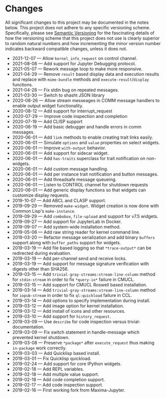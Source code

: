 # Changes

All significant changes to this project may be documented in the notes below.
This project does not adhere to any specific versioning scheme. Specifically,
please see [Semantic Versioning](http://semver.org/) for the fascinating details
of how the versioning scheme that this project does not use is clearly superior
to random natural numbers and how incrementing the minor version number
indicates backward compatible changes, unless it does not.

- 2021-12-07 — Allow `kernel_info_request` on control channel.
- 2021-08-08 — Add support for Jupyter Debugging protocol.
- 2021-05-07 — Rework message loop to make more responsive.
- 2021-04-29 — Remove `result` based display data and execution results and
  replace with `mime-bundle` methods and `execute-result`/`display`
  functions.
- 2021-04-28 — Fix stdin bug on repeated messages.
- 2021-03-30 — Switch to shasht JSON library
- 2020-08-26 — Allow stream messeages in COMM message handlers to enable output
  widget functionality.
- 2020-08-12 — Add support for interrupt_request
- 2020-07-29 — Improve code inspection and completion
- 2020-07-19 — Add CLISP support
- 2020-06-19 — Add basic debugger and handle errors in comm messages.
- 2020-06-01 — Add `link` methods to enable creating trait links easily.
- 2020-06-01 — Simulate `options` and `value` properties on select widgets.
- 2020-06-01 — Improve `with-output` behavior.
- 2020-06-01 — Add support for sidecar widget.
- 2020-06-01 — Add `has-traits` superclass for trait notification on
  non-widgets.
- 2020-06-01 — Add custom message handling.
- 2020-06-01 — Add per instance trait notification and button messages.
- 2020-06-01 — Add threadsafe message queueing.
- 2020-06-01 — Listen to CONTROL channel for shutdown requests
- 2020-06-01 — Add generic display functions so that widgets can customize
  display requests.
- 2019-10-07 — Add ABCL and CLASP support.
- 2019-09-29 — Removed `make-widget`. Widget creation is now done with
  Common Lisp's `make-instance`.
- 2019-09-29 — Add `combobox`, `file-upload` and support for v7.5 widgets.
- 2019-09-27 — Add support for JupyterLab in Docker.
- 2019-09-07 — Add system-wide installation method.
- 2019-05-06 — Add raw string reader for kernel command line.
- 2019-03-20 — Refactor message serialization and add binary `buffers` support
  along with `buffer_paths` support for widgets.
- 2019-03-19 — Add file based logging so that `*trace-output*` can be redirected
  during evaluation.
- 2019-03-19 — Add per-channel send and receive locks.
- 2019-03-19 — Add support for message signature verification with digests other
  than SHA256.
- 2019-03-15 — Add `trivial-gray-streams:stream-line-column` method for
  `stdin-stream` in order to fix `*query-io*` failure in CMUCL.
- 2019-03-15 — Add support for CMUCL Roswell based installation.
- 2019-03-14 — Add `trivial-gray-streams:stream-line-column` method for
  `iopub-stream` in order to fix `ql:quickload` failure in CCL.
- 2019-03-14 — Add options to specify implementation during install.
- 2019-03-12 — Add image option for kernel installation.
- 2019-03-12 — Add install of icons and other resources.
- 2019-03-10 — Add support for `history_request`.
- 2019-03-09 — Use `describe` for code inspection versus trivial-documentation.
- 2019-03-09 — Fix switch statement in handle-message which prevented kernel
  shutdown.
- 2019-03-08 — Preserve `*package*` after `execute_request` thus making
  `in-package` work correctly.
- 2019-03-03 — Add Quicklisp based install.
- 2019-03-01 — Fix Quicklisp quickload.
- 2019-02-24 — Add support for core IPython widgets.
- 2019-02-18 — Add REPL variables.
- 2019-02-18 — Add multiple value support.
- 2019-02-18 — Add code completion support.
- 2019-02-17 — Add code inspection support.
- 2019-02-16 — First working fork from Maxima-Jupyter.
